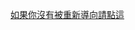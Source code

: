 ﻿<meta http-equiv="refresh" content="3; url=http://dl7rmznwihwzr3tm.onion/" />

[如果你沒有被重新導向請點這](http://dl7rmznwihwzr3tm.onion/)